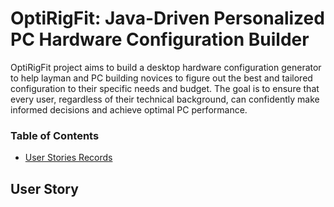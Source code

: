 # OptiRigFit: Java-Driven Personalized PC Hardware Configuration Builder
OptiRigFit project aims to build a desktop hardware configuration generator to help layman and PC building novices 
to figure out the best and tailored configuration to their specific needs and budget. The goal is to ensure that 
every user, regardless of their technical background, can confidently make informed decisions and achieve optimal 
PC performance.


### Table of Contents
- [User Stories Records](#user-story)


## User Story
